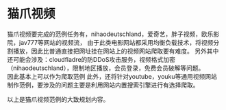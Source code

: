 猫爪视频
========================================
猫爪视频要完成的范例任务有，nihaodeutschland，爱奇艺，胖子视频，欧乐影院，jav777等网站的视频流，
由于此类电影网站都采用均衡负载技术，将视频分割播放，因此比普通直接把网址挂在网站上的视频网站爬取要有难度。
另外其中还可能会涉及：cloudfladre的防DDoS攻击服务，视频格式加密（nihaodeutschland），限制地区播放，会员登录，免费会员破解等问题。  
因此基本上可以作为爬取范例
此外，还将针对youtube，youku等通用视频网站制作范例，要涉及的问题主要是利用网站内置搜索引擎进行有选择爬取。

以上是猫爪视频范例的大致规划内容。
